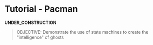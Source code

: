 # Tutorial - Pacman

__UNDER_CONSTRUCTION__

> OBJECTIVE: Demonstrate the use of state machines to create the "intelligence" of ghosts
